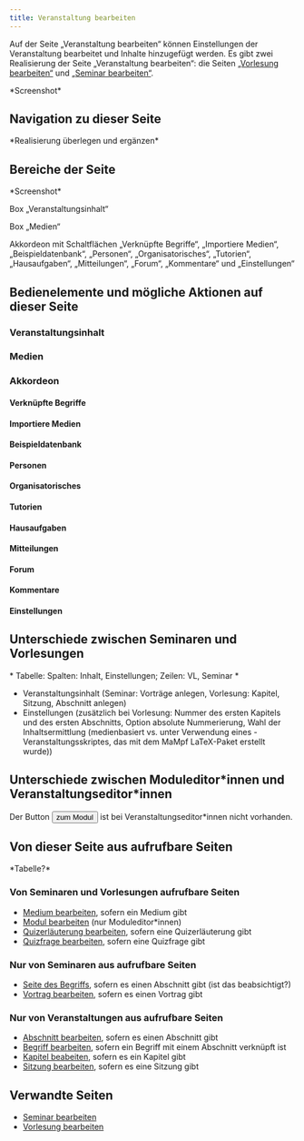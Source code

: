 ```yaml
---
title: Veranstaltung bearbeiten
---
```


Auf der Seite „Veranstaltung bearbeiten“ können Einstellungen der Veranstaltung bearbeitet und Inhalte hinzugefügt werden. Es gibt zwei Realisierung der Seite „Veranstaltung bearbeiten“: die Seiten [„Vorlesung bearbeiten“](ed-edit-lecture) und [„Seminar bearbeiten“](ed-edit-seminar).

\*Screenshot\*

## Navigation zu dieser Seite
\*Realisierung überlegen und ergänzen\*

## Bereiche der Seite
\*Screenshot\*

Box „Veranstaltungsinhalt“

Box „Medien“

Akkordeon mit Schaltflächen „Verknüpfte Begriffe“, „Importiere Medien“, „Beispieldatenbank“, „Personen“, „Organisatorisches“, „Tutorien“, „Hausaufgaben“, „Mitteilungen“, „Forum“, „Kommentare“ und „Einstellungen“

## Bedienelemente und mögliche Aktionen auf dieser Seite
### Veranstaltungsinhalt
### Medien
### Akkordeon
#### Verknüpfte Begriffe
#### Importiere Medien
#### Beispieldatenbank
#### Personen
#### Organisatorisches
#### Tutorien
#### Hausaufgaben
#### Mitteilungen
#### Forum
#### Kommentare
#### Einstellungen

## Unterschiede zwischen Seminaren und Vorlesungen
\* Tabelle: Spalten: Inhalt, Einstellungen; Zeilen: VL, Seminar \*
* Veranstaltungsinhalt (Seminar: Vorträge anlegen, Vorlesung: Kapitel, Sitzung, Abschnitt anlegen)
* Einstellungen (zusätzlich bei Vorlesung: Nummer des ersten Kapitels und des ersten Abschnitts,  Option absolute Nummerierung, Wahl der Inhaltsermittlung (medienbasiert vs. unter Verwendung eines -Veranstaltungsskriptes, das mit dem MaMpf LaTeX-Paket erstellt wurde))

## Unterschiede zwischen Moduleditor\*innen und Veranstaltungseditor\*innen
Der Button <a href="/mampf/de/docs/ed-edit-module" target="_self"><button name="button">zum Modul</button></a> ist bei Veranstaltungseditor*innen nicht vorhanden.

## Von dieser Seite aus aufrufbare Seiten
\*Tabelle?\*

### Von Seminaren und Vorlesungen aufrufbare Seiten
* [Medium bearbeiten](ed-edit-medium), sofern ein Medium gibt
* [Modul bearbeiten](ed-edit-module) (nur Moduleditor\*innen)
* [Quizerläuterung bearbeiten](edit-medium-remark), sofern eine Quizerläuterung gibt
* [Quizfrage bearbeiten](edit-medium-question), sofern eine Quizfrage gibt

### Nur von Seminaren aus aufrufbare Seiten
* [Seite des Begriffs](tag), sofern es einen Abschnitt gibt (ist das beabsichtigt?)
* [Vortrag bearbeiten](ed-edit-talk), sofern es einen Vortrag gibt

### Nur von Veranstaltungen aus aufrufbare Seiten
* [Abschnitt bearbeiten](ed-edit-section), sofern es einen Abschnitt gibt
* [Begriff bearbeiten](ed-edit-tag), sofern ein Begriff mit einem Abschnitt verknüpft ist
* [Kapitel beabeiten](ed-edit-chapter), sofern es ein Kapitel gibt
* [Sitzung bearbeiten](ed-edit-session), sofern es eine Sitzung gibt

## Verwandte Seiten
* [Seminar bearbeiten](ed-edit-seminar)
* [Vorlesung bearbeiten](ed-edit-lecture)
